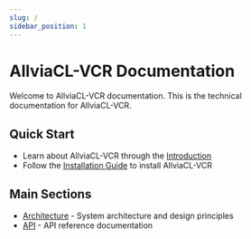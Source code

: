 ```yaml
---
slug: /
sidebar_position: 1
---
```


# AllviaCL-VCR Documentation

Welcome to AllviaCL-VCR documentation. This is the technical documentation for AllviaCL-VCR.

## Quick Start

- Learn about AllviaCL-VCR through the [Introduction](getting-started/introduction.md)
- Follow the [Installation Guide](getting-started/installation.md) to install AllviaCL-VCR

## Main Sections

- [Architecture](architecture.md) - System architecture and design principles
- [API](api.md) - API reference documentation 